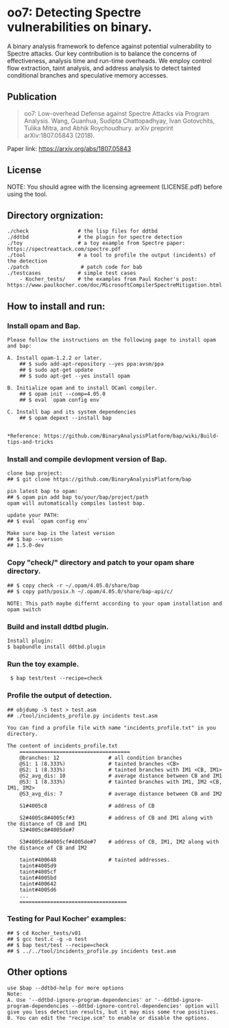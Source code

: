 # oo7: Detecting Spectre vulnerabilities on binary.
A binary analysis framework to defence against potential vulnerability to Spectre attacks. Our key contribution is to balance the concerns of effectiveness, analysis time and run-time overheads. We employ control flow extraction, taint analysis, and address analysis to detect tainted conditional branches and speculative memory accesses.<oo7>
	
## Publication 
>oo7: Low-overhead Defense against Spectre Attacks via Program Analysis. Wang, Guanhua, Sudipta Chattopadhyay, Ivan Gotovchits, Tulika Mitra, and Abhik Roychoudhury. arXiv preprint arXiv:1807.05843 (2018).

Paper link: https://arxiv.org/abs/1807.05843

## License
NOTE: You should agree with the licensing agreement (LICENSE.pdf) before using the tool. 

## Directory orgnization:
    ./check                # the lisp files for ddtbd
    ./ddtbd                # the plugin for spectre detection
    ./toy                  # a toy example from Spectre paper: https://spectreattack.com/spectre.pdf
    ./tool                 # a tool to profile the output (incidents) of the detection 
    ./patch                 # patch code for bab
    ./testcases       	   # simple test cases
        - Kocher_tests/    # the examples from Paul Kocher's post: https://www.paulkocher.com/doc/MicrosoftCompilerSpectreMitigation.html
 
 
## How to install and run:

### Install opam and Bap.
    Please follow the instructions on the following page to install opam and bap:

    A. Install opam-1.2.2 or later.
        ## $ sudo add-apt-repository --yes ppa:avsm/ppa
        ## $ sudo apt-get update
        ## $ sudo apt-get --yes install opam

    B. Initialize opam and to install OCaml compiler.
        ## $ opam init --comp=4.05.0
        ## $ eval `opam config env`

    C. Install bap and its system dependencies
        ## $ opam depext --install bap


    *Reference: https://github.com/BinaryAnalysisPlatform/bap/wiki/Build-tips-and-tricks 


### Install and compile devlopment version of Bap.
```
clone bap project: 
## $ git clone https://github.com/BinaryAnalysisPlatform/bap

pin latest bap to opam:
## $ opam pin add bap to/your/bap/project/path
opam will automatically compiles lastest bap.

update your PATH:
## $ eval `opam config env`

Make sure bap is the latest version
## $ bap --version 
## 1.5.0-dev
```

### Copy "check/" directory and patch to your opam share directory.
```
## $ copy check -r ~/.opam/4.05.0/share/bap
## $ copy path/posix.h ~/.opam/4.05.0/share/bap-api/c/

NOTE: This path maybe differnt according to your opam installation and opam switch
```

### Build and install ddtbd plugin.
```
Install plugin:
$ bapbundle install ddtbd.plugin
```


### Run the toy example. 
```
 $ bap test/test --recipe=check
 ```


### Profile the output of detection.
```
## objdump -S test > test.asm
## ./tool/incidents_profile.py incidents test.asm

You can find a profile file with name "incidents_profile.txt" in you directory. 

The content of incidents_profile.txt
	====================================
	@branches: 12                # all condition branches
	@S1: 1 (8.333%)              # tainted branches <CB>
	@S2: 1 (8.333%)              # tainted branches with IM1 <CB, IM1>
	@S2_avg_dis: 10              # average distance between CB and IM1
	@S3: 1 (8.333%)              # tainted branches with IM1, IM2 <CB, IM1, IM2>
	@S3_avg_dis: 7               # average distance between CB and IM2

	S1#4005c8                    # address of CB

	S2#4005c8#4005cf#3           # address of CB and IM1 along with the distance of CB and IM1
	S2#4005c8#4005de#7

	S3#4005c8#4005cf#4005de#7    # address of CB, IM1, IM2 along with the distance of CB and IM2

	taint#400648                 # tainted addresses. 
	taint#4005d9
	taint#4005cf
	taint#4005bd
	taint#400642
	taint#4005d6
	...
	===================================
```


### Testing for Paul Kocher' examples:
```
## $ cd Kocher_tests/v01
## $ gcc test.c -g -o test
## $ bap test/test --recipe=check
## $ ../../tool/incidents_profile.py incidents test.asm
```

## Other options
```
use $bap --ddtbd-help for more options
Note: 
A. Use '--ddtbd-ignore-program-dependencies' or '--ddtbd-ignore-program-dependencies --ddtbd-ignore-control-dependencies' option will give you less detection results, but it may miss some true positives. 
B. You can edit the "recipe.scm" to enable or disable the options. 
```
